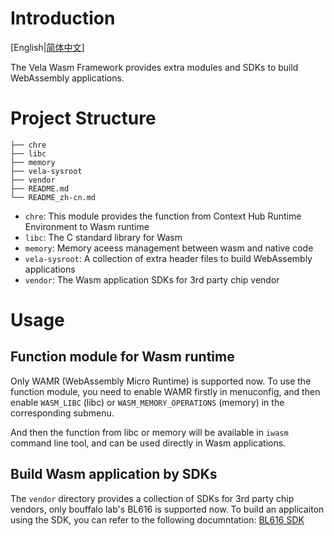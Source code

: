 # Introduction

[English|[简体中文](./README_zh-cn.md)]

The Vela Wasm Framework provides extra modules and SDKs to build WebAssembly applications.

# Project Structure

```tree
├── chre
├── libc
├── memory
├── vela-sysroot
├── vendor
├── README.md
└── README_zh-cn.md
```

* `chre`: This module provides the function from Context Hub Runtime Environment to Wasm runtime
* `libc`: The C standard library for Wasm
* `memory`: Memory aceess management between wasm and native code
* `vela-sysroot`: A collection of extra header files to build WebAssembly applications
* `vendor`: The Wasm application SDKs for 3rd party chip vendor

# Usage

## Function module for Wasm runtime

Only WAMR (WebAssembly Micro Runtime) is supported now. To use the function module, you need to enable WAMR firstly in menuconfig, and then enable `WASM_LIBC` (libc) or `WASM_MEMORY_OPERATIONS` (memory) in the corresponding submenu.

And then the function from libc or memory will be available in `iwasm` command line tool, and can be used directly in Wasm applications.

## Build Wasm application by SDKs

The `vendor` directory provides a collection of SDKs for 3rd party chip vendors, only bouffalo lab's BL616 is supported now. To build an applicaiton using the SDK, you can refer to the following documntation: [BL616 SDK](./vendor/bouffalo/README.md)
